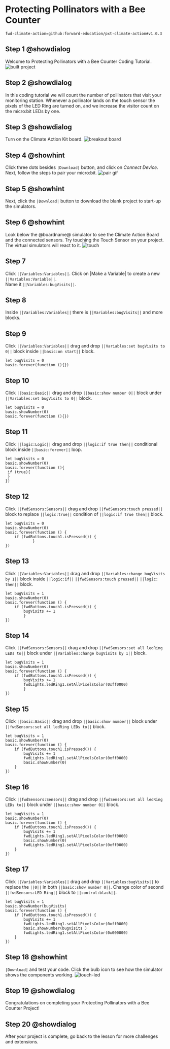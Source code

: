 # Protecting Pollinators with a Bee Counter

```package
fwd-climate-action=github:forward-education/pxt-climate-action#v1.0.3
```

## Step 1 @showdialog

Welcome to Protecting Pollinators with a Bee Counter Coding Tutorial.
![built project](https://climate-action-kits.github.io/pxt-fwd-edu/tutorial-assets/project-beetouch-200.png)

## Step 2 @showdialog

In this coding tutorial we will count the number of pollinators that visit your monitoring station. Whenever a pollinator lands on the touch sensor the pixels of the LED Ring are turned on, and we increase the visitor count on the micro:bit LEDs by one.

## Step 3 @showdialog

Turn on the Climate Action Kit board.
![breakout board](https://climate-action-kits.github.io/pxt-fwd-edu/tutorial-assets/breakout-turn-on.png)

## Step 4 @showhint

Click three dots besides `|Download|` button, and click on _Connect Device_. Next, follow the steps to pair your micro:bit.
![pair gif](https://climate-action-kits.github.io/pxt-fwd-edu/tutorial-assets/pairmicrobit-280x203.gif)

## Step 5 @showhint

Next, click the `|Download|` button to download the blank project to start-up the simulators.

## Step 6 @showhint

Look below the @boardname@ simulator to see the Climate Action Board and the connected sensors. Try touching the Touch Sensor on your project. The virtual simulators will react to it.
![touch](https://climate-action-kits.github.io/pxt-fwd-edu/tutorial-assets/simulator-7-Touch.gif)

## Step 7

Click `||Variables:Variables||`. Click on |Make a Variable| to create a new `||Variables:Variable||`.  
Name it `||Variables:bugVisits||`.

## Step 8

Inside `||Variables:Variables||` there is `||Variables:bugVisits||`
and more blocks.

## Step 9

Click `||Variables:Variables||` drag and drop `||Variables:set bugVisits to 0||` block
inside `||basic:on start||` block.

```blocks
let bugVisits = 0
basic.forever(function (){})
```

## Step 10

Click `||basic:Basic||` drag and drop `||basic:show number 0||` block
under `||Variables:set bugVisits to 0||` block.

```blocks
let bugVisits = 0
basic.showNumber(0)
basic.forever(function (){})
```

## Step 11

Click `||logic:Logic||` drag and drop `||logic:if true then||`
conditional block inside `||basic:forever||` loop.

```blocks
let bugVisits = 0
basic.showNumber(0)
basic.forever(function (){
 if (true){
 }
})
```

## Step 12

Click `||fwdSensors:Sensors||` drag and drop `||fwdSensors:touch pressed||` block to replace `||logic:true||` condition of `||logic:if true then||` block.

```blocks
let bugVisits = 0
basic.showNumber(0)
basic.forever(function () {
    if (fwdButtons.touch1.isPressed()) {
            }
})
```

## Step 13

Click `||Variables:Variables||` drag and drop
`||Variables:change bugVisits by 1||` block inside
`||logic:if||` `||fwdSensors:touch pressed||` `||logic: then||` block.

```blocks
let bugVisits = 1
basic.showNumber(0)
basic.forever(function () {
    if (fwdButtons.touch1.isPressed()) {
        bugVisits += 1
        }
})
```

## Step 14

Click `||fwdSensors:Sensors||` drag and drop `||fwdSensors:set all ledRing LEDs to||` block under `||Variables:change bugVisits by 1||` block.

```blocks
let bugVisits = 1
basic.showNumber(0)
basic.forever(function () {
    if (fwdButtons.touch1.isPressed()) {
        bugVisits += 1
        fwdLights.ledRing1.setAllPixelsColor(0xff0000)
        }
})
```

## Step 15

Click `||basic:Basic||` drag and drop `||basic:show number||` block under `||fwdSensors:set all ledRing LEDs to||` block.

```blocks
let bugVisits = 1
basic.showNumber(0)
basic.forever(function () {
    if (fwdButtons.touch1.isPressed()) {
        bugVisits += 1
        fwdLights.ledRing1.setAllPixelsColor(0xff0000)
        basic.showNumber(0)
    }
})
```

## Step 16

Click `||fwdSensors:Sensors||` drag and drop `||fwdSensors:set all ledRing LEDs to||`
block under `||basic:show number 0||`
block.

```blocks
let bugVisits = 1
basic.showNumber(0)
basic.forever(function () {
    if (fwdButtons.touch1.isPressed()) {
        bugVisits += 1
        fwdLights.ledRing1.setAllPixelsColor(0xff0000)
        basic.showNumber(0)
        fwdLights.ledRing1.setAllPixelsColor(0xff0000)
    }
})
```

## Step 17

Click `||Variables:Variables||` drag and drop `||Variables:bugVisits||`
to replace the `||0||` in both `||basic:show number 0||`.
Change color of second `||fwdSensors:LED Ring||` block to `||control:black||`.

```blocks
let bugVisits = 1
basic.showNumber(bugVisits)
basic.forever(function () {
    if (fwdButtons.touch1.isPressed()) {
        bugVisits += 1
        fwdLights.ledRing1.setAllPixelsColor(0xff0000)
        basic.showNumber(bugVisits )
        fwdLights.ledRing1.setAllPixelsColor(0x000000)
    }
})
```

## Step 18 @showhint

`|Download|` and test your code. Click the bulb icon to see how
the simulator shows the components working.
![touch-led](https://climate-action-kits.github.io/pxt-fwd-edu/tutorial-assets/simulator-10-LED-bee.gif)

## Step 19 @showdialog

Congratulations on completing your Protecting Pollinators with a Bee Counter Project!

## Step 20 @showdialog

After your project is complete, go back to the lesson for more challenges and extensions.
